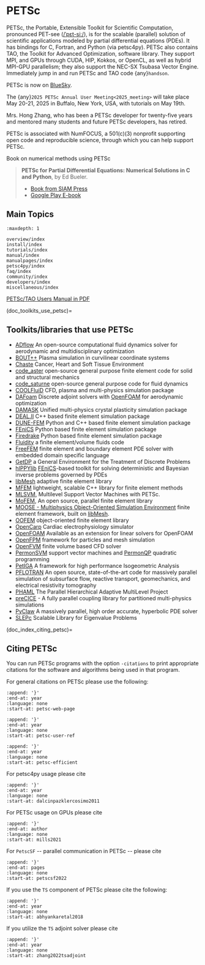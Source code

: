 # PETSc

PETSc, the Portable, Extensible Toolkit for Scientific Computation,
pronounced PET-see ([/ˈpɛt-siː/](https://en.wikipedia.org/wiki/Help:IPA/English#Key)), is
for the scalable (parallel) solution of scientific
applications modeled by partial differential equations (PDEs). It has bindings for C, Fortran, and Python (via petsc4py).
PETSc also contains TAO, the Toolkit for Advanced Optimization, software library.
They support MPI, and GPUs through
CUDA, HIP, Kokkos, or OpenCL, as well as hybrid MPI-GPU parallelism; they also support the NEC-SX Tsubasa Vector Engine.
Immediately jump in and run PETSc and TAO code {any}`handson`.

PETSc is now on [BlueSky](https://bsky.app/profile/petsc.org).

The {any}`2025 PETSc Annual User Meeting<2025_meeting>` will take place May 20-21, 2025 in Buffalo, New York, USA, with tutorials on May 19th.

Mrs. Hong Zhang, who has been a PETSc developer for twenty-five years and mentored many students and future PETSc developers, has retired.

PETSc is associated with NumFOCUS, a 501(c)(3) nonprofit supporting open code and reproducible science,
through which you can help support PETSc.

Book on numerical methods using PETSc

> **PETSc for Partial Differential Equations: Numerical Solutions in C and Python**, by Ed Bueler.
>
> - [Book from SIAM Press](https://my.siam.org/Store/Product/viewproduct/?ProductId=32850137)
> - [Google Play E-book](https://play.google.com/store/books/details/Ed_Bueler_PETSc_for_Partial_Differential_Equations?id=tgMHEAAAQBAJ)

## Main Topics

```{toctree}
:maxdepth: 1

overview/index
install/index
tutorials/index
manual/index
manualpages/index
petsc4py/index
faq/index
community/index
developers/index
miscellaneous/index
```

<a href="./manual/manual.pdf">PETSc/TAO Users Manual in PDF</a>

(doc_toolkits_use_petsc)=

## Toolkits/libraries that use PETSc

- [ADflow](https://github.com/mdolab/adflow) An open-source
  computational fluid dynamics solver for aerodynamic and
  multidisciplinary optimization
- [BOUT++](https://boutproject.github.io) Plasma simulation
  in curvilinear coordinate systems
- [Chaste](https://www.cs.ox.ac.uk/chaste/) Cancer, Heart and
  Soft Tissue Environment
- [code_aster](https://www.code-aster.org/V2/spip.php?rubrique2)
  open-source general purpose finite element code for solid and
  structural mechanics
- [code_saturne](https://www.code-saturne.org)
  open-source general purpose code for fluid dynamics
- [COOLFluiD](https://github.com/andrealani/COOLFluiD) CFD,
  plasma and multi-physics simulation package
- [DAFoam](https://dafoam.github.io) Discrete adjoint solvers
  with [OpenFOAM](https://openfoam.com) for aerodynamic
  optimization
- [DAMASK](https://damask-multiphysics.org) Unified multi-physics
  crystal plasticity simulation package
- [DEAL.II](https://www.dealii.org/) C++ based finite element
  simulation package
- [DUNE-FEM](https://dune-project.org/sphinx/content/sphinx/dune-fem/) Python and C++ based finite element simulation package
- [FEniCS](https://fenicsproject.org/) Python based finite
  element simulation package
- [Firedrake](https://www.firedrakeproject.org/) Python based
  finite element simulation package
- [Fluidity](https://fluidityproject.github.io/) a finite
  element/volume fluids code
- [FreeFEM](https://freefem.org/) finite element and boundary element PDE solver
  with embedded domain specific language
- [GetDP](https://www.getdp.info/) a General Environment for the Treatment of Discrete Problems
- [hIPPYlib](https://hippylib.github.io) [FEniCS](https://fenicsproject.org/)-based toolkit
  for solving deterministic and Bayesian inverse
  problems governed by PDEs
- [libMesh](https://libmesh.github.io) adaptive finite element
  library
- [MFEM](https://mfem.org/) lightweight, scalable C++ library
  for finite element methods
- [MLSVM](https://github.com/esadr/mlsvm), Multilevel Support
  Vector Machines with PETSc.
- [MoFEM](http://mofem.eng.gla.ac.uk/mofem/html), An open
  source, parallel finite element library
- [MOOSE - Multiphysics Object-Oriented Simulation
  Environment](https://mooseframework.inl.gov/) finite element
  framework, built on [libMesh](https://libmesh.github.io).
- [OOFEM](http://www.oofem.org) object-oriented finite element
  library
- [OpenCarp](https://opencarp.org/) Cardiac electrophysiology simulator
- [OpenFOAM](https://develop.openfoam.com/modules/external-solver)
  Available as an extension for linear solvers for OpenFOAM
- [OpenFPM](https://openfpm.mpi-cbg.de/) framework for particles and mesh simulation
- [OpenFVM](http://openfvm.sourceforge.net/) finite volume
  based CFD solver
- [PermonSVM](http://permon.vsb.cz/permonsvm.htm) support
  vector machines and
  [PermonQP](http://permon.vsb.cz/permonqp.htm) quadratic
  programming
- [PetIGA](https://github.com/dalcinl/PetIGA) A framework
  for high performance Isogeometric Analysis
- [PFLOTRAN](https://pflotran.org/) An open source, state-of-the-art
  code for massively parallel simulation of subsurface flow, reactive transport, geomechanics, and electrical resistivity tomography
- [PHAML](https://math.nist.gov/phaml/) The Parallel
  Hierarchical Adaptive MultiLevel Project
- [preCICE](https://www.precice.org) - A fully parallel
  coupling library for partitioned multi-physics simulations
- [PyClaw](https://www.clawpack.org/pyclaw/) A massively
  parallel, high order accurate, hyperbolic PDE solver
- [SLEPc](https://slepc.upv.es/) Scalable Library for
  Eigenvalue Problems

(doc_index_citing_petsc)=

## Citing PETSc

You can run PETSc programs with the option `-citations` to print appropriate citations for the software and algorithms being used in that program.

For general citations on PETSc please use the following:

```{literalinclude} /petsc.bib
:append: '}'
:end-at: year
:language: none
:start-at: petsc-web-page
```

```{literalinclude} /petsc.bib
:append: '}'
:end-at: year
:language: none
:start-at: petsc-user-ref
```

```{literalinclude} /petsc.bib
:append: '}'
:end-at: year
:language: none
:start-at: petsc-efficient
```

For petsc4py usage please cite

```{literalinclude} /petsc.bib
:append: '}'
:end-at: year
:language: none
:start-at: dalcinpazklercosimo2011
```

For PETSc usage on GPUs please cite

```{literalinclude} /petsc.bib
:append: '}'
:end-at: author
:language: none
:start-at: mills2021
```

For `PetscSF` -- parallel communication in PETSc -- please cite

```{literalinclude} /petsc.bib
:append: '}'
:end-at: pages
:language: none
:start-at: petscsf2022
```

If you use the `TS` component of PETSc please cite the following:

```{literalinclude} petsc.bib
:append: '}'
:end-at: year
:language: none
:start-at: abhyankaretal2018
```

If you utilize the `TS` adjoint solver please cite

```{literalinclude} /petsc.bib
:append: '}'
:end-at: year
:language: none
:start-at: zhang2022tsadjoint
```
